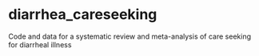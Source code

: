 # diarrhea_careseeking
Code and data for a systematic review and meta-analysis of care seeking for diarrheal illness
